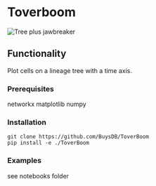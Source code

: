 # Toverboom

<img alt="Tree plus jawbreaker" src="http://buysdb.nl/projects/toverboom/toverboom.png">

## Functionality

Plot cells on a lineage tree with a time axis.

### Prerequisites
networkx
matplotlib
numpy

### Installation
```
git clone https://github.com/BuysDB/ToverBoom
pip install -e ./ToverBoom
```
### Examples
see notebooks folder
